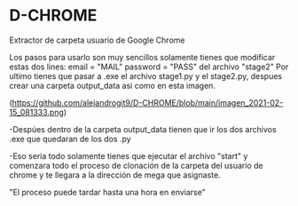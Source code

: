 # D-CHROME
Extractor de carpeta usuario de Google Chrome

Los pasos para usarlo son muy sencillos solamente tienes que modificar estas dos lines:
email = "MAIL"
password = "PASS" del archivo "stage2"
Por ultimo tienes que pasar a .exe el archivo stage1.py y el stage2.py, despues crear una carpeta output_data asi como en esta imagen.

(https://github.com/alejandrogit9/D-CHROME/blob/main/imagen_2021-02-15_081333.png)

-Despúes dentro de la carpeta output_data tienen que ir los dos archivos .exe que quedaran de los dos .py

-Eso seria todo solamente tienes que ejecutar el archivo "start" y comenzara todo el proceso de clonación de la carpeta del usuario de chrome y te llegara a la dirección de mega que asignaste.

"El proceso puede tardar hasta una hora en enviarse"
